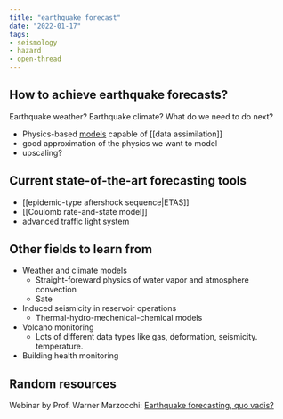 ```yaml
---
title: "earthquake forecast"
date: "2022-01-17"
tags:
- seismology
- hazard
- open-thread
---
```


## How to achieve earthquake forecasts?
Earthquake weather? Earthquake climate? What do we need to do next?
- Physics-based [models](notes/modeling_earthquakes.md) capable of [[data assimilation]]
- good approximation of the physics we want to model
- upscaling?

## Current state-of-the-art forecasting tools
- [[epidemic-type aftershock sequence\|ETAS]]
- [[Coulomb rate-and-state model]]
- advanced traffic light system

## Other fields to learn from
- Weather and climate models
    - Straight-foreward physics of water vapor and atmosphere convection
    - Sate 
- Induced seismicity in reservoir operations
    - Thermal-hydro-mechenical-chemical models
- Volcano monitoring
    - Lots of different data types like gas, deformation, seismicity. temperature. 
- Building health monitoring

## Random resources
Webinar by Prof. Warner Marzocchi: [Earthquake forecasting, quo vadis?](https://www.youtube.com/watch?v=XZxTQqRlW54)